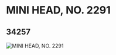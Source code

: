 # MINI HEAD, NO. 2291
## 34257
![MINI HEAD, NO. 2291](https://lc-www-live-s.legocdn.com/media/bricks/5/2/6194341.jpg)